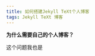 ```yaml
---
title: 如何搭建Jekyll TeXt个人博客
tags: Jekyll TeXt 博客
---
```


<div class="article__content" markdown="1">

**为什么需要自己的个人博客？**

这个问题我也是

</div>

